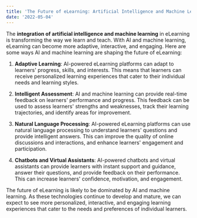```yaml
---
title: 'The Future of eLearning: Artificial Intelligence and Machine Learning'
date: '2022-05-04'
---
```


The **integration of artificial intelligence and machine learning** in eLearning is transforming the way we learn and teach. With AI and machine learning, eLearning can become more adaptive, interactive, and engaging. Here are some ways AI and machine learning are shaping the future of eLearning:

1. **Adaptive Learning**: AI-powered eLearning platforms can adapt to learners' progress, skills, and interests. This means that learners can receive personalized learning experiences that cater to their individual needs and learning styles.

2. **Intelligent Assessment**: AI and machine learning can provide real-time feedback on learners' performance and progress. This feedback can be used to assess learners' strengths and weaknesses, track their learning trajectories, and identify areas for improvement.

3. **Natural Language Processing**: AI-powered eLearning platforms can use natural language processing to understand learners' questions and provide intelligent answers. This can improve the quality of online discussions and interactions, and enhance learners' engagement and participation.

4. **Chatbots and Virtual Assistants**: AI-powered chatbots and virtual assistants can provide learners with instant support and guidance, answer their questions, and provide feedback on their performance. This can increase learners' confidence, motivation, and engagement.

The future of eLearning is likely to be dominated by AI and machine learning. As these technologies continue to develop and mature, we can expect to see more personalized, interactive, and engaging learning experiences that cater to the needs and preferences of individual learners.
